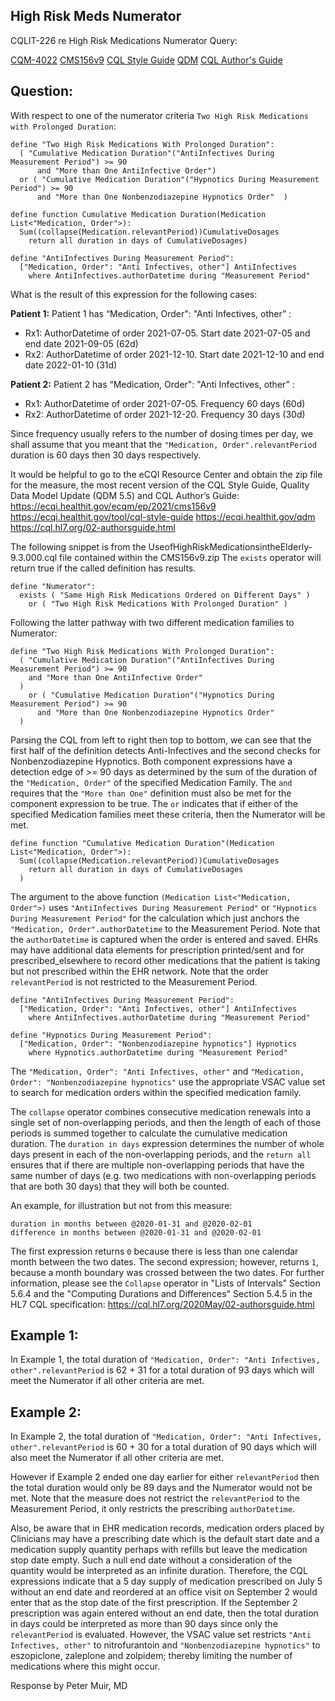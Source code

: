 ## High Risk Meds Numerator

CQLIT-226 re High Risk Medications Numerator Query:

[CQM-4022](https://oncprojectracking.healthit.gov/support/browse/CQM-4022)
[CMS156v9](https://ecqi.healthit.gov/ecqm/ep/2021/cms156v9)
[CQL Style Guide](https://ecqi.healthit.gov/tool/cql-style-guide)
[QDM](https://ecqi.healthit.gov/qdm)
[CQL Author's Guide](https://cql.hl7.org/02-authorsguide.html)

## Question:
With respect to one of the numerator criteria `Two High Risk Medications with Prolonged Duration`:

```
define "Two High Risk Medications With Prolonged Duration":
  ( "Cumulative Medication Duration"("AntiInfectives During Measurement Period") >= 90
      and "More than One AntiInfective Order")
  or ( "Cumulative Medication Duration"("Hypnotics During Measurement Period") >= 90
      and "More than One Nonbenzodiazepine Hypnotics Order"  )

define function Cumulative Medication Duration(Medication List<"Medication, Order">):
  Sum((collapse(Medication.relevantPeriod))CumulativeDosages
    return all duration in days of CumulativeDosages)

define "AntiInfectives During Measurement Period":
  ["Medication, Order": "Anti Infectives, other"] AntiInfectives
    where AntiInfectives.authorDatetime during "Measurement Period"
```

What is the result of this expression for the following cases:

**Patient 1:**
Patient 1 has “Medication, Order": "Anti Infectives, other” :
* Rx1: AuthorDatetime of order 2021-07-05. Start date 2021-07-05 and end date 2021-09-05 (62d)
* Rx2: AuthorDatetime of order 2021-12-10. Start date 2021-12-10 and end date 2022-01-10 (31d)

**Patient 2:**
Patient 2 has “Medication, Order": "Anti Infectives, other” :
* Rx1: AuthorDatetime of order 2021-07-05. Frequency 60 days (60d)
* Rx2: AuthorDatetime of order 2021-12-20. Frequency 30 days (30d)

Since frequency usually refers to the number of dosing times per day, we shall assume that you meant that the `"Medication, Order".relevantPeriod` duration is 60 days then 30 days respectively.

It would be helpful to go to the eCQI Resource Center and obtain the zip file for the measure, the most recent version of the CQL Style Guide, Quality Data Model Update (QDM 5.5) and CQL Author’s Guide:
https://ecqi.healthit.gov/ecqm/ep/2021/cms156v9 https://ecqi.healthit.gov/tool/cql-style-guide
https://ecqi.healthit.gov/qdm https://cql.hl7.org/02-authorsguide.html

The following snippet is from the UseofHighRiskMedicationsintheElderly-9.3.000.cql file contained within the CMS156v9.zip The `exists` operator will return true if the called definition has results.

```
define "Numerator":
  exists ( "Same High Risk Medications Ordered on Different Days" )
    or ( "Two High Risk Medications With Prolonged Duration" )
```

Following the latter pathway with two different medication families to Numerator:

```
define "Two High Risk Medications With Prolonged Duration":
  ( "Cumulative Medication Duration"("AntiInfectives During Measurement Period") >= 90
    and "More than One AntiInfective Order"
  )
    or ( "Cumulative Medication Duration"("Hypnotics During Measurement Period") >= 90
      and "More than One Nonbenzodiazepine Hypnotics Order"
  )
```

Parsing the CQL from left to right then top to bottom, we can see that the first half of the definition detects Anti-Infectives and the second checks for Nonbenzodiazepine Hypnotics. Both component expressions have a detection edge of >= 90 days as determined by the sum of the duration of the `"Medication, Order"` of the specified Medication Family. The `and` requires that the `"More than One"` definition must also be met for the component expression to be true. The `or` indicates that if either of the specified Medication families meet these criteria, then the Numerator will be met.

```
define function "Cumulative Medication Duration"(Medication List<"Medication, Order">):
  Sum((collapse(Medication.relevantPeriod))CumulativeDosages
    return all duration in days of CumulativeDosages
  )
```

The argument to the above function `(Medication List<"Medication, Order">)` uses `"AntiInfectives During Measurement Period"` or `"Hypnotics During Measurement Period"` for the calculation which just anchors the `"Medication, Order".authorDatetime` to the Measurement Period. Note that the `authorDatetime` is captured when the order is entered and saved. EHRs may have additional data elements for prescription printed/sent and for prescribed_elsewhere to record other medications that the patient is taking but not prescribed within the EHR network. Note that the order `relevantPeriod` is not restricted to the Measurement Period.

```
define "AntiInfectives During Measurement Period":
  ["Medication, Order": "Anti Infectives, other"] AntiInfectives
    where AntiInfectives.authorDatetime during "Measurement Period"

define "Hypnotics During Measurement Period":
  ["Medication, Order": "Nonbenzodiazepine hypnotics"] Hypnotics
    where Hypnotics.authorDatetime during "Measurement Period"
```

The `"Medication, Order": "Anti Infectives, other"` and `"Medication, Order": "Nonbenzodiazepine hypnotics"` use the appropriate VSAC value set to search for medication orders within the specified medication family.

The `collapse` operator combines consecutive medication renewals into a single set of non-overlapping periods, and then the length of each of those periods is summed together to calculate the cumulative medication duration. The `duration in days` expression determines the number of whole days present in each of the non-overlapping periods, and the `return all` ensures that if there are multiple non-overlapping periods that have the same number of days (e.g. two medications with non-overlapping periods that are both 30 days) that they will both be counted.

An example, for illustration but not from this measure:
```
duration in months between @2020-01-31 and @2020-02-01
difference in months between @2020-01-31 and @2020-02-01
```

The first expression returns `0` because there is less than one calendar month between the two dates. The second expression; however, returns `1`, because a month boundary was crossed between the two dates. For further information, please see the `Collapse` operator in "Lists of Intervals" Section 5.6.4 and the "Computing Durations and Differences" Section 5.4.5 in the HL7 CQL specification: https://cql.hl7.org/2020May/02-authorsguide.html

## Example 1:
In Example 1, the total duration of `"Medication, Order": "Anti Infectives, other".relevantPeriod` is 62 + 31 for a total duration of 93 days which will meet the Numerator if all other criteria are met.

## Example 2:
In Example 2, the total duration of `"Medication, Order": "Anti Infectives, other".relevantPeriod` is 60 + 30 for a total duration of 90 days which will also meet the Numerator if all other criteria are met.

However if Example 2 ended one day earlier for either `relevantPeriod` then the total duration would only be 89 days and the Numerator would not be met. Note that the measure does not restrict the `relevantPeriod` to the Measurement Period, it only restricts the prescribing `authorDatetime`.

Also, be aware that in EHR medication records, medication orders placed by Clinicians may have a prescribing date which is the default start date and a medication supply quantity perhaps with refills but leave the medication stop date empty. Such a null end date without a consideration of the quantity would be interpreted as an infinite duration. Therefore, the CQL expressions indicate that a 5 day supply of medication prescribed on July 5 without an end date and reordered at an office visit on September 2 would enter that as the stop date of the first prescription. If the September 2 prescription was again entered without an end date, then the total duration in days could be interpreted as more than 90 days since only the `relevantPeriod` is evaluated. However, the VSAC value set restricts `"Anti Infectives, other"` to nitrofurantoin and `"Nonbenzodiazepine hypnotics"` to eszopiclone, zaleplone and zolpidem; thereby limiting the number of medications where this might occur.

Response by Peter Muir, MD
